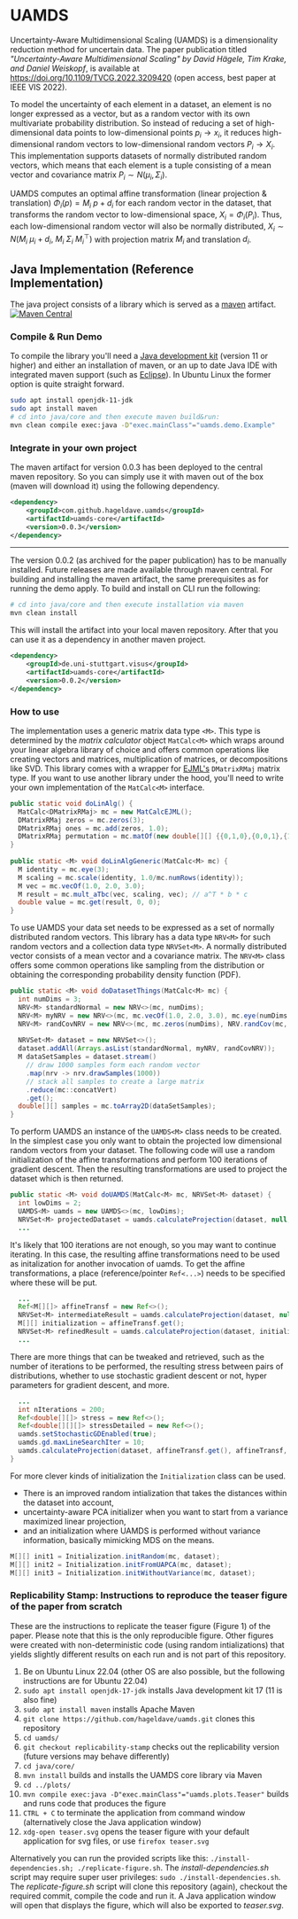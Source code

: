 # UAMDS
Uncertainty-Aware Multidimensional Scaling (UAMDS) is a dimensionality reduction method for uncertain data. The paper publication titled *"Uncertainty-Aware Multidimensional Scaling" by David Hägele, Tim Krake, and Daniel Weiskopf*, is available at https://doi.org/10.1109/TVCG.2022.3209420 (open access, best paper at IEEE VIS 2022).

To model the uncertainty of each element in a dataset, an element is no longer expressed as a vector, but as a random vector with its own multivariate probability distribution.
So instead of reducing a set of high-dimensional data points to low-dimensional points $p_i \rightarrow x_i$, it reduces high-dimensional random vectors to low-dimensional random vectors $P_i \rightarrow X_i$.  
This implementation supports datasets of normally distributed random vectors, which means that each element is a tuple consisting of a mean vector and covariance matrix $P_i \sim N(\mu_i, \Sigma_i)$.

UAMDS computes an optimal affine transformation (linear projection & translation) $\Phi_i(p) = M_i~p + d_i$ for each random vector in the dataset, that transforms the random vector to low-dimensional space, $X_i = \Phi_i(P_i)$. Thus, each low-dimensional random vector will also be normally distributed, $X_i \sim N(M_i ~ \mu_i + d_i, ~ M_i ~ \Sigma_i ~ M_i^\top )$ with projection matrix $M_i$ and translation $d_i$.


## Java Implementation (Reference Implementation)
The java project consists of a library which is served as a [maven](https://maven.apache.org/what-is-maven.html) artifact.   
[![Maven Central](https://img.shields.io/maven-central/v/com.github.hageldave.uamds/uamds-core.svg)](https://search.maven.org/search?q=g:com.github.hageldave.uamds)

### Compile & Run Demo
To compile the library you'll need a [Java development kit](https://adoptopenjdk.net/) (version 11 or higher) and either an installation of maven, or an up to date Java IDE with integrated maven support (such as [Eclipse](https://www.eclipse.org/)).
In Ubuntu Linux the former option is quite straight forward.
```sh
sudo apt install openjdk-11-jdk
sudo apt install maven
# cd into java/core and then execute maven build&run:
mvn clean compile exec:java -D"exec.mainClass"="uamds.demo.Example"
```

### Integrate in your own project
The maven artifact for version 0.0.3 has been deployed to the central maven repository. So you can simply use it with maven out of the box (maven will download it) using the following dependency.

```xml
<dependency>
	<groupId>com.github.hageldave.uamds</groupId>
	<artifactId>uamds-core</artifactId>
	<version>0.0.3</version>
</dependency>
```
---
The version 0.0.2 (as archived for the paper publication) has to be manually installed. Future releases are made available through maven central.
For building and installing the maven artifact, the same prerequisites as for running the demo apply. To build and install on CLI run the following:
```sh
# cd into java/core and then execute installation via maven
mvn clean install
```
This will install the artifact into your local maven repository. After that you can use it as a dependency in another maven project.
```xml
<dependency>
	<groupId>de.uni-stuttgart.visus</groupId>
	<artifactId>uamds-core</artifactId>
	<version>0.0.2</version>
</dependency>
```

### How to use
The implementation uses a generic matrix data type `<M>`. 
This type is determined by the *matrix calculator* object `MatCalc<M>` which wraps around your linear algebra library of choice and offers common operations like creating vectors and matrices, multiplication of matrices, or decompositions like SVD.
This library comes with a wrapper for [EJML's](https://github.com/lessthanoptimal/ejml) `DMatrixRMaj` matrix type. If you want to use another library under the hood, you'll need to write your own implementation of the `MatCalc<M>` interface.
```java
public static void doLinAlg() {
  MatCalc<DMatrixRMaj> mc = new MatCalcEJML();
  DMatrixRMaj zeros = mc.zeros(3);
  DMatrixRMaj ones = mc.add(zeros, 1.0);
  DMatrixRMaj permutation = mc.matOf(new double[][] {{0,1,0},{0,0,1},{1,0,0}});
}
	
public static <M> void doLinAlgGeneric(MatCalc<M> mc) {
  M identity = mc.eye(3);
  M scaling = mc.scale(identity, 1.0/mc.numRows(identity));
  M vec = mc.vecOf(1.0, 2.0, 3.0);
  M result = mc.mult_aTbc(vec, scaling, vec); // a^T * b * c
  double value = mc.get(result, 0, 0);
}
```
To use UAMDS your data set needs to be expressed as a set of normally distributed random vectors. This library has a data type `NRV<M>` for such random vectors and a collection data type `NRVSet<M>`.
A normally distributed vector consists of a mean vector and a covariance matrix.
The `NRV<M>` class offers some common operations like sampling from the distribution or obtaining the corresponding probability density function (PDF).
```java
public static <M> void doDatasetThings(MatCalc<M> mc) {
  int numDims = 3;
  NRV<M> standardNormal = new NRV<>(mc, numDims);
  NRV<M> myNRV = new NRV<>(mc, mc.vecOf(1.0, 2.0, 3.0), mc.eye(numDims, 1.337));
  NRV<M> randCovNRV = new NRV<>(mc, mc.zeros(numDims), NRV.randCov(mc, numDims));
  
  NRVSet<M> dataset = new NRVSet<>();
  dataset.addAll(Arrays.asList(standardNormal, myNRV, randCovNRV));
  M dataSetSamples = dataset.stream()
    // draw 1000 samples form each random vector
    .map(nrv -> nrv.drawSamples(1000))
    // stack all samples to create a large matrix
    .reduce(mc::concatVert)
    .get();
  double[][] samples = mc.toArray2D(dataSetSamples);
}
```
To perform UAMDS an instance of the `UAMDS<M>` class needs to be created. In the simplest case you only want to obtain the projected low dimensional random vectors from your dataset.
The following code will use a random initialization of the affine transformations and perform 100 iterations of gradient descent. 
Then the resulting transformations are used to project the dataset which is then returned.
```java
public static <M> void doUAMDS(MatCalc<M> mc, NRVSet<M> dataset) {
  int lowDims = 2;
  UAMDS<M> uamds = new UAMDS<>(mc, lowDims);
  NRVSet<M> projectedDataset = uamds.calculateProjection(dataset, null, null);
  ...
```
It's likely that 100 iterations are not enough, so you may want to continue iterating. In this case, the resulting affine transformations need to be used as initalization for another invocation of uamds.
To get the affine transformations, a place (reference/pointer `Ref<...>`) needs to be specified where these will be put.
```java
  ...
  Ref<M[][]> affineTransf = new Ref<>();
  NRVSet<M> intermediateResult = uamds.calculateProjection(dataset, null, affineTransf);
  M[][] initialization = affineTransf.get();
  NRVSet<M> refinedResult = uamds.calculateProjection(dataset, initialization, affineTransf);
  ...
```
There are more things that can be tweaked and retrieved, such as the number of iterations to be performed, the resulting stress between pairs of distributions, whether to use stochastic gradient descent or not, hyper parameters for gradient descent, and more.
```java
  ...
  int nIterations = 200;
  Ref<double[][]> stress = new Ref<>();
  Ref<double[][][]> stressDetailed = new Ref<>();
  uamds.setStochasticGDEnabled(true);
  uamds.gd.maxLineSearchIter = 10;
  uamds.calculateProjection(dataset, affineTransf.get(), affineTransf, nIterations, stress, stressDetailed);
}
```
For more clever kinds of initialization the `Initialization` class can be used. 
- There is an improved random intialization that takes the distances within the dataset into account, 
- uncertainty-aware PCA initializer when you want to start from a variance maximized linear projection, 
- and an initialization where UAMDS is performed without variance information, basically mimicking MDS on the means.
```java
M[][] init1 = Initialization.initRandom(mc, dataset);
M[][] init2 = Initialization.initFromUAPCA(mc, dataset);
M[][] init3 = Initialization.initWithoutVariance(mc, dataset);
```



### Replicability Stamp: Instructions to reproduce the teaser figure of the paper from scratch
These are the instructions to replicate the teaser figure (Figure 1) of the paper. Please note that this is the only reproducible figure.
Other figures were created with non-deterministic code (using random intializations) that yields slightly different results on each run and is not part of this repository.

1. Be on Ubuntu Linux 22.04 (other OS are also possible, but the following instructions are for Ubuntu 22.04)
2. ```sudo apt install openjdk-17-jdk``` installs Java development kit 17 (11 is also fine) 
3. ```sudo apt install maven``` installs Apache Maven
4. ```git clone https://github.com/hageldave/uamds.git``` clones this repository 
5. ```cd uamds/```
6. ```git checkout replicability-stamp``` checks out the replicability version (future versions may behave differently)
7. ```cd java/core/```
8. ```mvn install``` builds and installs the UAMDS core library via Maven
9. ```cd ../plots/``` 
10. ```mvn compile exec:java -D"exec.mainClass"="uamds.plots.Teaser"``` builds and runs code that produces the figure
11. ```CTRL + C``` to terminate the application from command window (alternatively close the Java application window)
12. ```xdg-open teaser.svg``` opens the teaser figure with your default application for svg files, or use ```firefox teaser.svg```

Alternatively you can run the provided scripts like this: ```./install-dependencies.sh; ./replicate-figure.sh```.
The *install-dependencies.sh* script may require super user privileges: ```sudo ./install-dependencies.sh```.
The *replicate-figure.sh* script will clone this repository (again), checkout the required commit, compile the code and run it. A Java application window will open that displays the figure, which will also be exported to *teaser.svg*.



